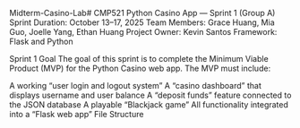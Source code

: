 Midterm-Casino-Lab# 
CMP521 Python Casino App — Sprint 1 (Group A)
Sprint Duration: October 13–17, 2025
Team Members: Grace Huang, Mia Guo, Joelle Yang, Ethan Huang Project Owner: Kevin Santos Framework: Flask and Python

Sprint 1 Goal
The goal of this sprint is to complete the Minimum Viable Product (MVP) for the Python Casino web app.
The MVP must include:

A working “user login and logout system”
A “casino dashboard” that displays username and user balance
A “deposit funds” feature connected to the JSON database
A playable “Blackjack game”
All functionality integrated into a “Flask web app”
File Structure
